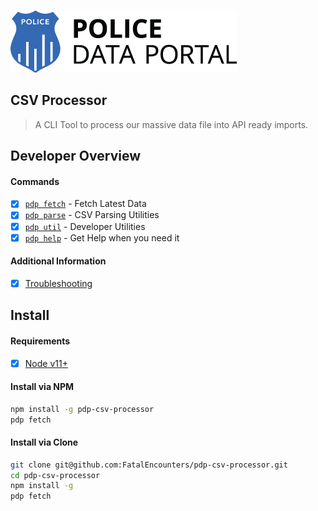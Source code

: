 ![Logo](docs/img/logo.png "Logo")

CSV Processor
---

> A CLI Tool to process our massive data file into API ready imports.

Developer Overview
---
#### Commands

- [X] [`pdp fetch`](docs/cmd-fetch.md) - Fetch Latest Data
- [X] [`pdp parse`](docs/cmd-parse.md) - CSV Parsing Utilities
- [X] [`pdp util`](docs/cmd-util.md) - Developer Utilities
- [X] [`pdp help`](docs/cmd-help.md) - Get Help when you need it

#### Additional Information

- [X] [Troubleshooting](docs/troubleshooting.md)

Install
---

#### Requirements

- [X] [Node v11+](https://nodejs.org/en/download/)

#### Install via NPM

```bash
npm install -g pdp-csv-processor
pdp fetch
```

#### Install via Clone

```bash
git clone git@github.com:FatalEncounters/pdp-csv-processor.git
cd pdp-csv-processor
npm install -g
pdp fetch
```
